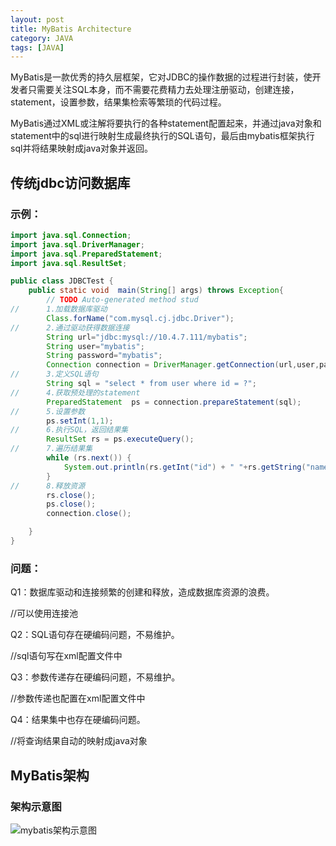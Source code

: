 ```yaml
---
layout: post
title: MyBatis Architecture
category: JAVA
tags: [JAVA]
---
```


MyBatis是一款优秀的持久层框架，它对JDBC的操作数据的过程进行封装，使开发者只需要关注SQL本身，而不需要花费精力去处理注册驱动，创建连接，statement，设置参数，结果集检索等繁琐的代码过程。

MyBatis通过XML或注解将要执行的各种statement配置起来，并通过java对象和statement中的sql进行映射生成最终执行的SQL语句，最后由mybatis框架执行sql并将结果映射成java对象并返回。



## 传统jdbc访问数据库

### 示例：

```java
import java.sql.Connection;
import java.sql.DriverManager;
import java.sql.PreparedStatement;
import java.sql.ResultSet;

public class JDBCTest {
    public static void  main(String[] args) throws Exception{
        // TODO Auto-generated method stud
//      1.加载数据库驱动
        Class.forName("com.mysql.cj.jdbc.Driver");
//      2.通过驱动获得数据连接
        String url="jdbc:mysql://10.4.7.111/mybatis";
        String user="mybatis";
        String password="mybatis";
        Connection connection = DriverManager.getConnection(url,user,password);
//      3.定义SQL语句
        String sql = "select * from user where id = ?";
//      4.获取预处理的statement
        PreparedStatement  ps = connection.prepareStatement(sql);
//      5.设置参数
        ps.setInt(1,1);
//      6.执行SQL，返回结果集
        ResultSet rs = ps.executeQuery();
//      7.遍历结果集
        while (rs.next()) {
            System.out.println(rs.getInt("id") + " "+rs.getString("name"));
        }
//      8.释放资源
        rs.close();
        ps.close();
        connection.close();

    }
}
```

### 问题：

Q1：数据库驱动和连接频繁的创建和释放，造成数据库资源的浪费。

 //可以使用连接池

Q2：SQL语句存在硬编码问题，不易维护。

//sql语句写在xml配置文件中

Q3：参数传递存在硬编码问题，不易维护。

//参数传递也配置在xml配置文件中

Q4：结果集中也存在硬编码问题。

//将查询结果自动的映射成java对象



##  MyBatis架构

###  架构示意图

![mybatis架构示意图](https://feltdrunk.github.io/img/mybatis01.png)


